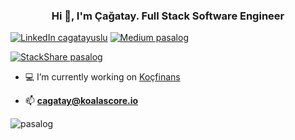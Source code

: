 <h3 align="center">Hi 👋, I'm Çağatay. Full Stack Software Engineer </h3>

[![LinkedIn cagatayuslu](https://img.shields.io/badge/-cagatayuslu-blue?style=flat-square&logo=linkedin&logoColor=white&link=https%3A%2F%2Fwww.linkedin.com%2Fin%2Fcagatayuslu%2F)](https://www.linkedin.com/in/cagatayuslu/)
[![Medium pasalog](https://img.shields.io/badge/-Medium-12100E?style=flat-square&logo=medium&logoColor=white&link=https%3A%2F%2Fpasalog.medium.com%2F)](https://pasalog.medium.com)


[![StackShare pasalog](http://img.shields.io/badge/tech-stack-0690fa.svg?style=flat)](https://stackshare.io/pasalog/my-stack)

[comment]: <> (<p align="left">)

[comment]: <> (    <a href="https://github.com/ryo-ma/github-profile-trophy">)

[comment]: <> (        <img src="https://github-profile-trophy.vercel.app/?username=pasalog" alt="pasalog"/>)

[comment]: <> (    </a>)

[comment]: <> (</p>)

- 💻 I’m currently working on [Koçfinans](https://www.kocfinans.com.tr/)

- 📫 **cagatay@koalascore.io**


<p align="left">
    <img src="https://komarev.com/ghpvc/?username=pasalog&label=Profile%20views&color=0e75b6&style=flat"
         alt="pasalog"/>
</p>
